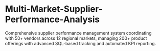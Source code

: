 # Multi-Market-Supplier-Performance-Analysis
Comprehensive supplier performance management system coordinating with 50+ vendors across 12 regional markets, managing 200+ product offerings with advanced SQL-based tracking and automated KPI reporting.
